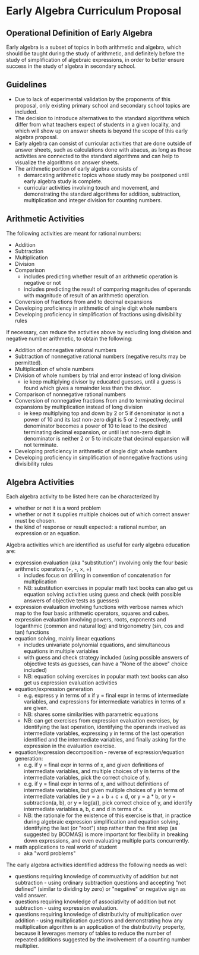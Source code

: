# Early Algebra Curriculum Proposal

## Operational Definition of Early Algebra

Early algebra is a subset of topics in both arithmetic and algebra, which should be taught during the study of arithmetic, and definitely before the study of simplification of algebraic expressions, in order to better ensure success in the study of algebra in secondary school.

## Guidelines

  - Due to lack of experimental validation by the proponents of this proposal, only existing primary school and secondary school topics are included.
  - The decision to introduce alternatives to the standard algorithms which differ from what teachers expect of students in a given locality, and which will show up on answer sheets is beyond the scope of this early algebra proposal.
  - Early algebra can consist of curricular activities that are done outside of answer sheets, such as calculations done with abacus, as long as those activities are connected to the standard algorithms and can help to visualize the algorithms on answer sheets.
  - The arithmetic portion of early algebra consists of
     - demarcating arithmetic topics whose study may be postponed until early algebra study is complete.
     - curricular activities involving touch and movement, and demonstrating the standard algorithms for addition, subtraction, multiplication and integer division for counting numbers.

## Arithmetic Activities

The following activities are meant for rational numbers:
  - Addition
  - Subtraction
  - Multiplication
  - Division
  - Comparison 
     - includes predicting whether result of an arithmetic operation is negative or not
     - includes predicting the result of comparing magnitudes of operands with magnitude of result of an arithmetic operation.
  - Conversion of fractions from and to decimal expansions
  - Developing proficiency in arithmetic of single digit whole numbers
  - Developing proficiency in simplification of fractions using divisibility rules

If necessary, can reduce the activities above by excluding long division and negative number arithmetic, to obtain the following:
  - Addition of nonnegative rational numbers
  - Subtraction of nonnegative rational numbers (negative results may be permitted).
  - Multiplication of whole numbers
  - Division of whole numbers by trial and error instead of long division
     - ie keep multiplying divisor by educated guesses, until a guess is found which gives a remainder less than the divisor.
  - Comparison of nonnegative rational numbers
  - Conversion of nonnegative fractions from and to terminating decimal expansions by multiplication instead of long division
     - ie keep multiplying top and down by 2 or 5 if denominator is not a power of 10 and its last non-zero digit is 5 or 2 respectively, until denominator becomes a power of 10 to lead to the desired terminating decimal expansion, or until last non-zero digit in denominator is neither 2 or 5 to indicate that decimal expansion will not terminate.
  - Developing proficiency in arithmetic of single digit whole numbers
  - Developing proficiency in simplification of nonnegative fractions using divisibility rules

## Algebra Activities

Each algebra activity to be listed here can be characterized by
  - whether or not it is a word problem
  - whether or not it supplies multiple choices out of which correct answer must be chosen.
  - the kind of response or result expected: a rational number, an expression or an equation.

Algebra activities which are identified as useful for early algebra education are:

  - expression evaluation (aka "substitution") involving only the four basic arithmetic operators (+, -, &#x00D7;, &#x00F7;)
     - includes focus on drilling in convention of concatenation for multiplication 
     - NB: substitution exercises in popular math text books can also get us equation solving activities using guess and check (with possible answers of objective tests as guesses)
  - expression evaluation involving functions with verbose names which map to the four basic arithmetic operators, squares and cubes.
  - expression evaluation involving powers, roots, exponents and logarithmic (common and natural log) and trigonometry (sin, cos and tan) functions
  - equation solving, mainly linear equations
     - includes univariate polynomial equations, and simultaneous equations in multiple variables
     - with guess and check strategy included (using possible answers of objective tests as guesses, can have a "None of the above" choice included)
     - NB: equation solving exercises in popular math text books can also get us expression evaluation activities
  - equation/expression generation
     - e.g. express y in terms of x if y = final expr in terms of intermediate variables, and
     expressions for intermediate variables in terms of x are given.
     - NB: shares some similarities with parametric equations 
     - NB: can get exercises from expression evaluation exercises, by identifying the last operation, identifying the operands involved as intermediate variables, expressing y in terms of the last operation identified
     and the intermediate variables, and finally asking for the expression in the evaluation exercise.
  - equation/expression decomposition - reverse of expression/equation generation:
     - e.g. if y = final expr in terms of x, and given definitions of intermediate variables, and multiple choices of y in terms of the intermediate variables, pick the correct choice of y.
     - e.g. if y = final expr in terms of x, and without definitions of intermediate variables, but given multiple choices of y in terms of intermediate variables (ie y = a + b + c + d, or y = a * b, or y = subtraction(a, b), or y = log(a)), pick correct choice of y, and identify intermediate variables a, b, c and d in terms of x.
     - NB: the rationale for the existence of this exercise is that, in practice during algebraic expression simplification and equation solving, identifying the last (or "root") step rather than the first step (as suggested by BODMAS) is more important for flexibility in breaking down expressions, and even evaluating multiple parts concurrently.
  - math applications to real world of student
     - aka "word problems"

The early algebra activities identified address the following needs as well:
  - questions requiring knowledge of commuativity of addition but not subtraction - using ordinary subtraction questions and accepting "not defined" (similar to dividing by zero) or "negative" or negative sign as valid answer.
  - questions requiring knowledge of associativity of addition but not subtraction - using expression evaluation.
  - questions requiring knowledge of distributivity of multiplication over addition - using multiplication questions and demonstrating how any multiplication algorithm is an application of the distributivity property, because it leverages memory of tables to reduce the number of repeated additions suggested by the involvement of a counting number multiplier.
